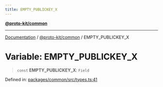 ```yaml
---
title: EMPTY_PUBLICKEY_X
---
```


[**@proto-kit/common**](../README.md)

***

[Documentation](../../../README.md) / [@proto-kit/common](../README.md) / EMPTY\_PUBLICKEY\_X

# Variable: EMPTY\_PUBLICKEY\_X

> `const` **EMPTY\_PUBLICKEY\_X**: `Field`

Defined in: [packages/common/src/types.ts:41](https://github.com/proto-kit/framework/blob/28efa802e3737fc3b77339148b307ef7246f3ef1/packages/common/src/types.ts#L41)
